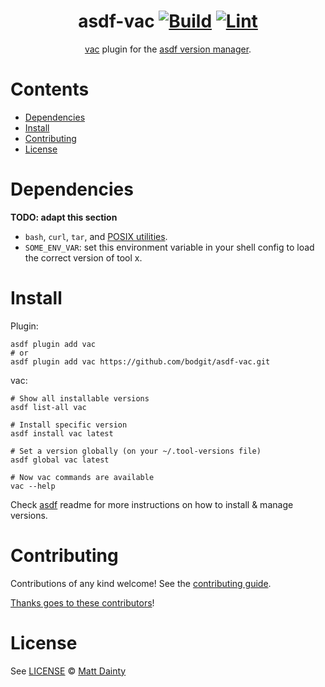 <div align="center">

# asdf-vac [![Build](https://github.com/bodgit/asdf-vac/actions/workflows/build.yml/badge.svg)](https://github.com/bodgit/asdf-vac/actions/workflows/build.yml) [![Lint](https://github.com/bodgit/asdf-vac/actions/workflows/lint.yml/badge.svg)](https://github.com/bodgit/asdf-vac/actions/workflows/lint.yml)

[vac](https://github.com/mvisonneau/vac) plugin for the [asdf version manager](https://asdf-vm.com).

</div>

# Contents

- [Dependencies](#dependencies)
- [Install](#install)
- [Contributing](#contributing)
- [License](#license)

# Dependencies

**TODO: adapt this section**

- `bash`, `curl`, `tar`, and [POSIX utilities](https://pubs.opengroup.org/onlinepubs/9699919799/idx/utilities.html).
- `SOME_ENV_VAR`: set this environment variable in your shell config to load the correct version of tool x.

# Install

Plugin:

```shell
asdf plugin add vac
# or
asdf plugin add vac https://github.com/bodgit/asdf-vac.git
```

vac:

```shell
# Show all installable versions
asdf list-all vac

# Install specific version
asdf install vac latest

# Set a version globally (on your ~/.tool-versions file)
asdf global vac latest

# Now vac commands are available
vac --help
```

Check [asdf](https://github.com/asdf-vm/asdf) readme for more instructions on how to
install & manage versions.

# Contributing

Contributions of any kind welcome! See the [contributing guide](contributing.md).

[Thanks goes to these contributors](https://github.com/bodgit/asdf-vac/graphs/contributors)!

# License

See [LICENSE](LICENSE) © [Matt Dainty](https://github.com/bodgit/)
